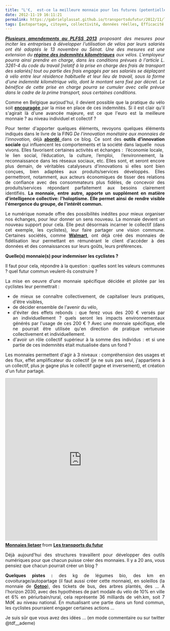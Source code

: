 ```yaml
---
title: "L'€,  est-ce la meilleure monnaie pour les futures (potentielles) indemnités vélo ?"
date: 2012-11-19 16:11:21
permalink: https://gabrielplassat.github.io/transportsdufutur/2012/11/l-est-ce-la-meilleure-monnaie-pour-les-futures-potentielles-indemnites-velo.html
tags: [autopartage, citoyen, collectivité, données réelles, Efficacité énergétique, innovation, intelligence collective, monnaie complémentaire, multimodes, vélo]
---
```


<p style="text-align: justify;"><em><strong><a href="http://www.senat.fr/petite-loi-ameli/2012-2013/103.html" target="_blank">Plusieurs amendements au PLFSS 2013</a></strong> proposant des mesures pour inciter les entreprises à développer l'utilisation de vélos par leurs salariés ont été adoptés le 13 novembre au Sénat. Une des mesures est une extension du <strong><a href="https://gabrielplassat.github.io/transportsdufutur/impots-taxes-entreprise/frais-de-deplacement-frais-reels-frais-kilometriques_28903.html" target="_self">régime des indemnités kilométriques</a></strong> aux vélos. L'employeur pourra ainsi prendre en charge, dans les conditions prévues à l'article L. 3261-4 du code du travail [relatif à la prise en charge des frais de transport des salariés] tout ou partie des frais engagés par ses salariés se déplaçant à vélo entre leur résidence habituelle et leur lieu de travail, sous la forme d'une indemnité kilométrique vélo, dont le montant sera fixé par décret. Le bénéfice de cette prise en charge pourra se cumuler avec celle prévue dans le cadre de la prime transport, sous certaines conditions.</em></p> <p style="text-align: justify;">Comme en Belgique aurjoud'hui, il devient possible que la pratique du vélo soit <a href="http://velobuc.free.fr/impots.html" target="_blank"><strong>encouragée</strong> </a>par la mise en place de ces indemnités. Si il est clair qu'il s'agirait là d'une avancée majeure, est ce que l'euro est la meilleure monnaie ? au niveau individuel et collectif ?</p> <p style="text-align: justify;">Pour tenter d'apporter quelques éléments, revoyons quelques éléments indiqués dans le livre de la FING <em>De l'innovation monétaire aux monnaies de l'innovation, </em>déjà <a href="https://gabrielplassat.github.io/transportsdufutur/2012/03/innovations-monnaies-les-problemes-complexes-ne-seront-jamais-resolues-par-des-solutions-simples.html" target="_blank"><strong>abordé</strong> </a>dans ce blog. Ce sont des <strong>outils d’innovation sociale</strong> qui influencent les comportements et la société dans laquelle  nous vivons. Elles favorisent certaines activités et échanges :  l’économie locale,  le lien social, l’éducation, la culture, l’emploi,  l’environnement, la  reconnaissance dans les réseaux sociaux, etc. Elles sont, et seront encore plus demain, de véritables catalyseurs d'innovations si elles sont bien conçues, bien adaptées aux produits/services développés. Elles permettront, notamment, aux acteurs économiques de tisser des relations de confiance avec des consommateurs plus fidèles, de concevoir des produits/services répondant parfaitement aux besoins clairement identifiés. <strong>La monnaie, entre autre, apporte un supplément en matière d'intelligence collective: l'holoptisme. Elle permet ainsi de rendre visible l'émergence du groupe, de l'intérêt commun. </strong></p>   <!--more-->  <p style="text-align: justify;">Le numérique nomade offre des possibilités inédites pour mieux organiser nos échanges, pour leur donner un sens nouveau. La monnaie devient un nouveau support pour cela. Elle peut désormais incarner le collectif (dans cet exemple, les cyclistes), leur faire partager une vision commune. Certaines sociétés, comme <strong><a href="http://www.fastcompany.com/3003037/walmart-launches-goodies-co-food-subscription-service-delivers-artisanal-eats-your-door?utm_source=twitter&utm_medium=feed&utm_campaign=Feed%3A+fastcompany%2Fheadlines+%28Fast+Company%29" target="_blank">Walmart</a></strong>, ont déjà créé des monnaies de fidélisation leur permettant en rémunérant le client d'accéder à des données et des connaissances sur leurs goûts, leurs préférences.</p> <p style="text-align: justify;"><strong>Quelle(s) monnaie(s) pour indemniser les cyclistes ?</strong></p> <p style="text-align: justify;">Il faut pour cela, répondre à la question : quelles sont les valeurs communes ? quel futur commun veulent-ils construire ?</p> <p style="text-align: justify;">La mise en oeuvre d'une monnaie spécifique décidée et pilotée par les cyclistes leur permettrait :</p> <ul> <li> <div style="text-align: justify;">de mieux se connaître collectivement, de capitaliser leurs pratiques, d'être visibles,</div> </li> <li> <div style="text-align: justify;">de décider ensemble de l'avenir du vélo,</div> </li> <li> <div style="text-align: justify;">d'éviter des effets rebonds : que ferez vous des 200 € versés par an individuellement ? quels seront les impacts environnementaux générés par l'usage de ces 200 € ? Avec une monnaie spécifique, elle ne pourrait être utilisée qu'en direction de pratique vertueuse collectivement et individuellement.</div> </li> <li> <div style="text-align: justify;">d'avoir un rôle collectif supérieur à la somme des individus : et si une partie de ces indemnités était mutualisée dans un fond ?</div> </li> </ul> <p style="text-align: justify;">Les monnaies permettent d'agir à 3 niveaux : compréhension des usages et des flux, effet amplificateur du collectif (je ne suis pas seul, j'appartiens à un collectif, plus je gagne plus le collectif gagne et inversement), et création d'un futur partagé.</p> <iframe frameborder="0" height="511" marginheight="0" marginwidth="0" scrolling="no" src="http://fr.slideshare.net/slideshow/embed_code/15243228" style="border: 1px solid #CCC; border-width: 1px 1px 0; margin-bottom: 5px;" width="479"> </iframe> <div style="margin-bottom: 5px;"> <strong> <a href="http://fr.slideshare.net/transportsdufutur/monnaies-lietaer" target="_blank" title="Monnaies lietaer">Monnaies lietaer</a> </strong> from <strong><a href="http://fr.slideshare.net/transportsdufutur" target="_blank">Les transports du futur</a></strong> </div> <p style="text-align: justify;">Déjà aujourd'hui des structures travaillent pour développer des outils numériques pour que chacun puisse créer des monnaies. Il y a 20 ans, vous pensiez que chacun pourrait créer un blog ?</p> <p style="text-align: justify;"><strong>Quelques pistes :</strong> des kg de légumes bio, des km en covoiturage/autopartage (il faut aussi créer cette monnaie), en soleillos (la monnaie de <strong><a href="http://www.gotoo.eu/accueil.html" target="_blank">Gotoo</a></strong>), des tickets de bus, des arbres plantés, des ... A l'horizon 2030, avec des hypothèses de part modale du vélo de 10% en ville et 6% en périurbain/rural, cela représente 36 milliards de véh.km, soit 7 Md€ au niveau national. En mutualisant une partie dans un fond commun, les cyclistes pourraient engager certaines actions ...</p> <p style="text-align: justify;">Je suis sûr que vous avez des idées ... (en mode commentaire ou sur twitter @tdf__ademe)</p>
